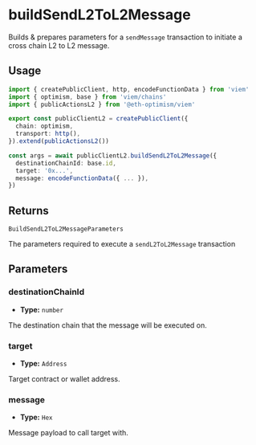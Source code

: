 # buildSendL2ToL2Message

Builds & prepares parameters for a `sendMessage` transaction to initiate a cross chain L2 to L2 message.

## Usage

```ts [example.ts]
import { createPublicClient, http, encodeFunctionData } from 'viem'
import { optimism, base } from 'viem/chains'
import { publicActionsL2 } from '@eth-optimism/viem'

export const publicClientL2 = createPublicClient({
  chain: optimism,
  transport: http(),
}).extend(publicActionsL2())

const args = await publicClientL2.buildSendL2ToL2Message({
  destinationChainId: base.id,
  target: '0x...',
  message: encodeFunctionData({ ... }),
})
```

## Returns

`BuildSendL2ToL2MessageParameters`

The parameters required to execute a `sendL2ToL2Message` transaction

## Parameters

### destinationChainId

- **Type:** `number`

The destination chain that the message will be executed on.

### target

- **Type:** `Address`

Target contract or wallet address.

### message

- **Type:** `Hex`

Message payload to call target with.
